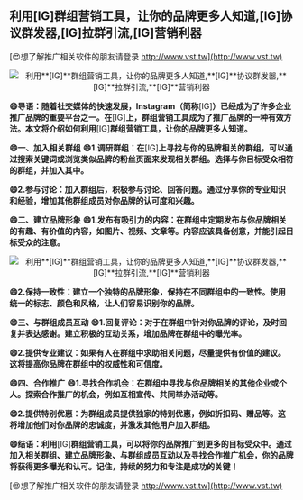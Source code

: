## **利用**[IG]**群组营销工具，让你的品牌更多人知道,**[IG]**协议群发器,**[IG]**拉群引流,**[IG]**营销利器**

[😍想了解推广相关软件的朋友请登录 http://www.vst.tw](http://www.vst.tw)

 <center><img src="https://vst.tw/MP4/tuiguang/png/1.png" alt="利用**[IG]**群组营销工具，让你的品牌更多人知道,**[IG]**协议群发器,**[IG]**拉群引流,**[IG]**营销利器"></center>

**😄导语：随着社交媒体的快速发展，Instagram（简称**[IG]**）已经成为了许多企业推广品牌的重要平台之一。在**[IG]**上，群组营销工具成为了推广品牌的一种有效方法。本文将介绍如何利用**[IG]**群组营销工具，让你的品牌更多人知道。**

**😄一、加入相关群组**
**😄1.调研群组：在**[IG]**上寻找与你的品牌相关的群组，可以通过搜索关键词或浏览类似品牌的粉丝页面来发现相关群组。选择与你目标受众相符的群组，并加入其中。**

**😄2.参与讨论：加入群组后，积极参与讨论、回答问题。通过分享你的专业知识和经验，增加其他群组成员对你品牌的认可度和兴趣。**

**😄二、建立品牌形象**
**😄1.发布有吸引力的内容：在群组中定期发布与你品牌相关的有趣、有价值的内容，如图片、视频、文章等。内容应该具备创意，并能引起目标受众的注意。**

 <center><img src="https://vst.tw/MP4/tuiguang/png/0.png" alt="利用**[IG]**群组营销工具，让你的品牌更多人知道,**[IG]**协议群发器,**[IG]**拉群引流,**[IG]**营销利器"></center>

**😄2.保持一致性：建立一个独特的品牌形象，保持在不同群组中的一致性。使用统一的标志、颜色和风格，让人们容易识别你的品牌。**

**😄三、与群组成员互动**
**😄1.回复评论：对于在群组中针对你品牌的评论，及时回复并表达感谢。建立积极的互动关系，增加品牌在群组中的曝光率。**

**😄2.提供专业建议：如果有人在群组中求助相关问题，尽量提供有价值的建议。这将提高你品牌在群组中的权威性和可信度。**

**😄四、合作推广**
**😄1.寻找合作机会：在群组中寻找与你品牌相关的其他企业或个人。探索合作推广的机会，例如互相宣传、共同举办活动等。**

**😄2.提供特别优惠：为群组成员提供独家的特别优惠，例如折扣码、赠品等。这将增加他们对你品牌的忠诚度，并激发其他用户加入群组。**

**😄结语：利用**[IG]**群组营销工具，可以将你的品牌推广到更多的目标受众中。通过加入相关群组、建立品牌形象、与群组成员互动以及寻找合作推广机会，你的品牌将获得更多曝光和认可。记住，持续的努力和专注是成功的关键！**

[😍想了解推广相关软件的朋友请登录 http://www.vst.tw](http://www.vst.tw)




